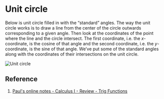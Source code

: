 # Unit circle

Below is unit circle filled in with the “standard” angles. The way the unit circle works is to draw a line from the center of the circle outwards corresponding to a given angle. Then look at the coordinates of the point where the line and the circle intersect. The first coordinate, i.e. the $x$-coordinate, is the cosine of that angle and the second coordinate, i.e. the $y$-coordinate, is the sine of that angle. We’ve put some of the standard angles along with the coordinates of their intersections on the unit circle.

![Unit circle](https://upload.wikimedia.org/wikipedia/commons/4/4c/Unit_circle_angles_color.svg)

## Reference

1. [Paul's online notes - Calculus I - Review - Trig Functions](https://tutorial.math.lamar.edu/Classes/CalcI/TrigFcns.aspx)